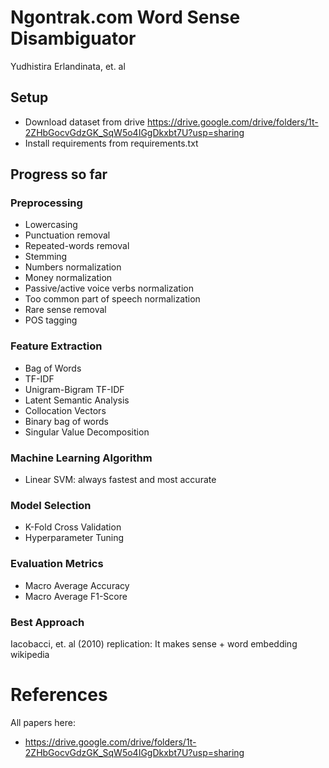 # Ngontrak.com Word Sense Disambiguator
Yudhistira Erlandinata, et. al

## Setup
- Download dataset from drive https://drive.google.com/drive/folders/1t-2ZHbGocvGdzGK_SqW5o4IGgDkxbt7U?usp=sharing
- Install requirements from requirements.txt

## Progress so far
### Preprocessing
- Lowercasing
- Punctuation removal
- Repeated-words removal
- Stemming
- Numbers normalization
- Money normalization
- Passive/active voice verbs normalization
- Too common part of speech normalization
- Rare sense removal
- POS tagging

### Feature Extraction
- Bag of Words
- TF-IDF
- Unigram-Bigram TF-IDF
- Latent Semantic Analysis
- Collocation Vectors
- Binary bag of words
- Singular Value Decomposition

### Machine Learning Algorithm
- Linear SVM: always fastest and most accurate

### Model Selection
- K-Fold Cross Validation
- Hyperparameter Tuning

### Evaluation Metrics
- Macro Average Accuracy
- Macro Average F1-Score

### Best Approach
Iacobacci, et. al (2010) replication: It makes sense + word embedding wikipedia

# References
All papers here:
- https://drive.google.com/drive/folders/1t-2ZHbGocvGdzGK_SqW5o4IGgDkxbt7U?usp=sharing

